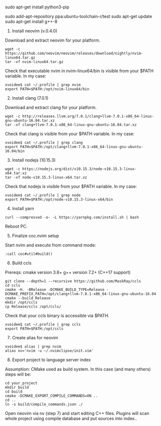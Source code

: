 sudo apt-get install python3-pip

sudo add-apt-repository ppa:ubuntu-toolchain-r/test
sudo apt-get update
sudo apt-get install g++-8

1. Install neovim (v.0.4.0)

Download and extract neovim for your platform.

```
wget -c https://github.com/neovim/neovim/releases/download/nightly/nvim-linux64.tar.gz
tar -xf nvim-linux64.tar.gz
```

Check that executable nvim in nvim-linux64/bin is visible from your $PATH variable. In my case:

```
xvoidee$ cat ~/.profile | grep nvim
export PATH=$PATH:/opt/nvim-linux64/bin
```

2. Install clang (7.0.1)

Download and extract clang for your platform.

```
wget -c http://releases.llvm.org/7.0.1/clang+llvm-7.0.1-x86_64-linux-gnu-ubuntu-16.04.tar.xz
tar -xf clang+llvm-7.0.1-x86_64-linux-gnu-ubuntu-16.04.tar.xz 
```

Check that clang is visible from your $PATH variable. In my case:

```
xvoidee$ cat ~/.profile | grep clang
export PATH=$PATH:/opt/clang+llvm-7.0.1-x86_64-linux-gnu-ubuntu-16.04/bin
```

3. Install nodejs (10.15.3)

```
wget -c https://nodejs.org/dist/v10.15.3/node-v10.15.3-linux-x64.tar.xz
tar -xf node-v10.15.3-linux-x64.tar.xz 
```
Check that nodejs is visible from your $PATH variable. In my case:

```
xvoidee$ cat ~/.profile | grep node
export PATH=$PATH:/opt/node-v10.15.3-linux-x64/bin
```
4. Install yarn

```
curl --compressed -o- -L https://yarnpkg.com/install.sh | bash
```

Reboot PC.

5. Finalize coc.nvim setup

Start nvim and execute from command mode:

```
:call coc#util#build()
```

6. Build ccls

Prereqs:
cmake version 3.8+
g++ version 7.2+ (C++17 support)

```
git clone --depth=1 --recursive https://github.com/MaskRay/ccls
cd ccls
cmake -H. -BRelease -DCMAKE_BUILD_TYPE=Release -DCMAKE_PREFIX_PATH=/opt/clang+llvm-7.0.1-x86_64-linux-gnu-ubuntu-16.04
cmake --build Release
mkdir /opt/ccls
cp Release/ccls /opt/ccls/
```

Check that your ccls binary is accessible via $PATH.

```
xvoidee$ cat ~/.profile | grep ccls
export PATH=$PATH:/opt/ccls
```

7. Create alias for neovim

```
xvoidee$ alias | grep nvim
alias nv='nvim -u ~/.nvimclipse/init.vim'
```
8. Export project to language server index

Assumption: CMake used as build system. In this case (and many others) steps will be:

```
cd your_project
mkdir build
cd build
cmake -DCMAKE_EXPORT_COMPILE_COMMANDS=ON ..
cd ..
ln -s build/compile_commands.json ./
```

Open neovim via nv (step 7) and start editing C++ files. Plugins will scan whole project using compile database and put sources into index..
